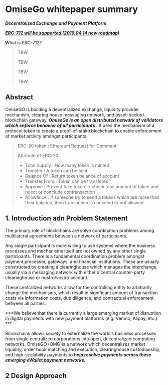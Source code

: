# OmiseGo whitepaper summary

***Decentralized Exchange and Payment Platform***

***[ERC-712 will be supported (2019.04.14 new roadmap)](https://blog.omisego.network/omisego-roadmap-update-25075416d6f1)***

What is ERC-712?

> TBW
>
> TBW
>
> TBW
>
> TBW

## Abstract

OmiseGO is building a decentralized exchange, liquidity provider mechanism, clearing house messaging network, and asset-backed blockchain gateway. ***OmiseGo is an open distributed network of vaildators which enforce behavior of all participants*** . It uses the mechanism of a protocol token to create a proof-of-stake blockchain to enable enforcement of market activity amongst participants. 

> ERC-20 token : Ethereum Request for Comment
>
> Attribute of ERC-20
>
> - Total Supply : How many token is minted
> - Transfer : A token can be sent 
> - Balance Of : Return token balance of account
> - Transfer From : Token can be transfered
> - Approve : Prevent fake token -> check total amount of token and reject or conclude contransaction 
> - Allowance : If someone try to send a tokens which are more than their balance, then transaction is canceled or not allowed



## 1. Introduction adn Problem Statement ##

The primary role of blockchains are solve coordination problems among multilateral agreements between a network of participants.

Any single participant is more willing to use systems where the business processes and mechanisms itself are not owned by any other single participants. There is a fundamental coordination problem amongst payment processor, gateways, and financial institutions. These are usually constructed by creating a clearinghouse which manages the interchange, usually via a messaging  network with either a central counter-party clearinghouse or nostro/vostro account.

These  centralized  networks  allow  for  the  controlling  entity  to arbitrarily change the mechanisms, which result in significant amount of transaction costs via information costs, due diligence, and contractual enforcement between all parties.

***We believe that there is currently a large emerging market of disruption in digital payments with new payment platforms (e.g.  Venmo, Alipay, etc.). ***

Blockchains allows society to externalize the world’s business processes from single centralized corporations into open, decentralized computing networks. OmiseGO (OMG)is a network which decentralizes market liquidity, order book matching and execution, clearinghouse custodianship, and high-scalability payments to ***help resolve payments across these emerging eWallet payment networks.***



## 2 Design Approach







